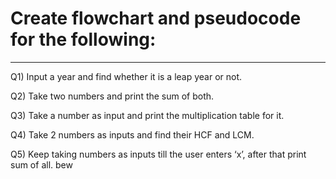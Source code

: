 # Create flowchart and pseudocode for the following:
----------------------------------------------------------------
Q1) Input a year and find whether it is a leap year or not.

Q2) Take two numbers and print the sum of both.

Q3) Take a number as input and print the multiplication table for it.

Q4) Take 2 numbers as inputs and find their HCF and LCM.

Q5) Keep taking numbers as inputs till the user enters ‘x’, after that print sum of all.
bew
